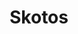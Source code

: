 ---
layout: item
title: Skotos
item-id: 21273
datatable: true
id: 21273
name: "Skotos"
members: true
lowalch: 0
highalch: 0
examine: "Spawn of Darkness."
monsters:
  - id: 7286
    name: "Skotizo"
    members: true
    combat_level: 321
    wiki_url: "https://oldschool.runescape.wiki/w/Skotizo"
    drops:
      - quantity: "1"
        rarity: 0.015384615384615385
    image: "https://oldschool.runescape.wiki/images/thumb/a/a8/Skotizo.png/1200px-Skotizo.png?dc8b8"
---